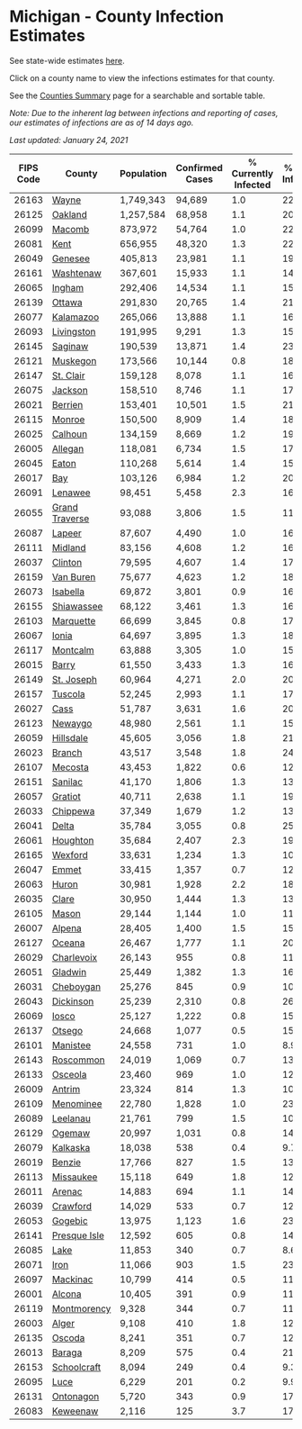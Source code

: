 # Michigan - County Infection Estimates

See state-wide estimates [here](/infections/us-mi).

Click on a county name to view the infections estimates for that county.

See the [Counties Summary](/infections/summary-counties) page for a searchable and sortable table.

*Note: Due to the inherent lag between infections and reporting of cases, our estimates of infections are as of 14 days ago.*

*Last updated: January 24, 2021*

|   FIPS Code |                           County |   Population |   Confirmed Cases |   % Currently Infected |   % Total Infected |
|-------------|----------------------------------|--------------|-------------------|------------------------|--------------------|
|       26163 |                   [Wayne](wayne) |    1,749,343 |            94,689 |                    1.0 |               22.1 |
|       26125 |               [Oakland](oakland) |    1,257,584 |            68,958 |                    1.1 |               20.2 |
|       26099 |                 [Macomb](macomb) |      873,972 |            54,764 |                    1.0 |               22.2 |
|       26081 |                     [Kent](kent) |      656,955 |            48,320 |                    1.3 |               22.8 |
|       26049 |               [Genesee](genesee) |      405,813 |            23,981 |                    1.1 |               19.8 |
|       26161 |           [Washtenaw](washtenaw) |      367,601 |            15,933 |                    1.1 |               14.7 |
|       26065 |                 [Ingham](ingham) |      292,406 |            14,534 |                    1.1 |               15.3 |
|       26139 |                 [Ottawa](ottawa) |      291,830 |            20,765 |                    1.4 |               21.4 |
|       26077 |           [Kalamazoo](kalamazoo) |      265,066 |            13,888 |                    1.1 |               16.0 |
|       26093 |         [Livingston](livingston) |      191,995 |             9,291 |                    1.3 |               15.4 |
|       26145 |               [Saginaw](saginaw) |      190,539 |            13,871 |                    1.4 |               23.1 |
|       26121 |             [Muskegon](muskegon) |      173,566 |            10,144 |                    0.8 |               18.2 |
|       26147 |           [St. Clair](st.-clair) |      159,128 |             8,078 |                    1.1 |               16.3 |
|       26075 |               [Jackson](jackson) |      158,510 |             8,746 |                    1.1 |               17.4 |
|       26021 |               [Berrien](berrien) |      153,401 |            10,501 |                    1.5 |               21.6 |
|       26115 |                 [Monroe](monroe) |      150,500 |             8,909 |                    1.4 |               18.6 |
|       26025 |               [Calhoun](calhoun) |      134,159 |             8,669 |                    1.2 |               19.8 |
|       26005 |               [Allegan](allegan) |      118,081 |             6,734 |                    1.5 |               17.1 |
|       26045 |                   [Eaton](eaton) |      110,268 |             5,614 |                    1.4 |               15.5 |
|       26017 |                       [Bay](bay) |      103,126 |             6,984 |                    1.2 |               20.8 |
|       26091 |               [Lenawee](lenawee) |       98,451 |             5,458 |                    2.3 |               16.5 |
|       26055 | [Grand Traverse](grand-traverse) |       93,088 |             3,806 |                    1.5 |               11.9 |
|       26087 |                 [Lapeer](lapeer) |       87,607 |             4,490 |                    1.0 |               16.3 |
|       26111 |               [Midland](midland) |       83,156 |             4,608 |                    1.2 |               16.8 |
|       26037 |               [Clinton](clinton) |       79,595 |             4,607 |                    1.4 |               17.9 |
|       26159 |           [Van Buren](van-buren) |       75,677 |             4,623 |                    1.2 |               18.4 |
|       26073 |             [Isabella](isabella) |       69,872 |             3,801 |                    0.9 |               16.5 |
|       26155 |         [Shiawassee](shiawassee) |       68,122 |             3,461 |                    1.3 |               16.1 |
|       26103 |           [Marquette](marquette) |       66,699 |             3,845 |                    0.8 |               17.2 |
|       26067 |                   [Ionia](ionia) |       64,697 |             3,895 |                    1.3 |               18.3 |
|       26117 |             [Montcalm](montcalm) |       63,888 |             3,305 |                    1.0 |               15.6 |
|       26015 |                   [Barry](barry) |       61,550 |             3,433 |                    1.3 |               16.7 |
|       26149 |         [St. Joseph](st.-joseph) |       60,964 |             4,271 |                    2.0 |               20.7 |
|       26157 |               [Tuscola](tuscola) |       52,245 |             2,993 |                    1.1 |               17.9 |
|       26027 |                     [Cass](cass) |       51,787 |             3,631 |                    1.6 |               20.9 |
|       26123 |               [Newaygo](newaygo) |       48,980 |             2,561 |                    1.1 |               15.6 |
|       26059 |           [Hillsdale](hillsdale) |       45,605 |             3,056 |                    1.8 |               21.2 |
|       26023 |                 [Branch](branch) |       43,517 |             3,548 |                    1.8 |               24.5 |
|       26107 |               [Mecosta](mecosta) |       43,453 |             1,822 |                    0.6 |               12.5 |
|       26151 |               [Sanilac](sanilac) |       41,170 |             1,806 |                    1.3 |               13.2 |
|       26057 |               [Gratiot](gratiot) |       40,711 |             2,638 |                    1.1 |               19.3 |
|       26033 |             [Chippewa](chippewa) |       37,349 |             1,679 |                    1.2 |               13.2 |
|       26041 |                   [Delta](delta) |       35,784 |             3,055 |                    0.8 |               25.0 |
|       26061 |             [Houghton](houghton) |       35,684 |             2,407 |                    2.3 |               19.0 |
|       26165 |               [Wexford](wexford) |       33,631 |             1,234 |                    1.3 |               10.8 |
|       26047 |                   [Emmet](emmet) |       33,415 |             1,357 |                    0.7 |               12.5 |
|       26063 |                   [Huron](huron) |       30,981 |             1,928 |                    2.2 |               18.3 |
|       26035 |                   [Clare](clare) |       30,950 |             1,444 |                    1.3 |               13.6 |
|       26105 |                   [Mason](mason) |       29,144 |             1,144 |                    1.0 |               11.7 |
|       26007 |                 [Alpena](alpena) |       28,405 |             1,400 |                    1.5 |               15.5 |
|       26127 |                 [Oceana](oceana) |       26,467 |             1,777 |                    1.1 |               20.2 |
|       26029 |         [Charlevoix](charlevoix) |       26,143 |               955 |                    0.8 |               11.2 |
|       26051 |               [Gladwin](gladwin) |       25,449 |             1,382 |                    1.3 |               16.1 |
|       26031 |           [Cheboygan](cheboygan) |       25,276 |               845 |                    0.9 |               10.4 |
|       26043 |           [Dickinson](dickinson) |       25,239 |             2,310 |                    0.8 |               26.9 |
|       26069 |                   [Iosco](iosco) |       25,127 |             1,222 |                    0.8 |               15.3 |
|       26137 |                 [Otsego](otsego) |       24,668 |             1,077 |                    0.5 |               15.4 |
|       26101 |             [Manistee](manistee) |       24,558 |               731 |                    1.0 |                8.9 |
|       26143 |           [Roscommon](roscommon) |       24,019 |             1,069 |                    0.7 |               13.5 |
|       26133 |               [Osceola](osceola) |       23,460 |               969 |                    1.0 |               12.4 |
|       26009 |                 [Antrim](antrim) |       23,324 |               814 |                    1.3 |               10.5 |
|       26109 |           [Menominee](menominee) |       22,780 |             1,828 |                    1.0 |               23.2 |
|       26089 |             [Leelanau](leelanau) |       21,761 |               799 |                    1.5 |               10.8 |
|       26129 |                 [Ogemaw](ogemaw) |       20,997 |             1,031 |                    0.8 |               14.8 |
|       26079 |             [Kalkaska](kalkaska) |       18,038 |               538 |                    0.4 |                9.7 |
|       26019 |                 [Benzie](benzie) |       17,766 |               827 |                    1.5 |               13.5 |
|       26113 |           [Missaukee](missaukee) |       15,118 |               649 |                    1.8 |               12.7 |
|       26011 |                 [Arenac](arenac) |       14,883 |               694 |                    1.1 |               14.5 |
|       26039 |             [Crawford](crawford) |       14,029 |               533 |                    0.7 |               12.9 |
|       26053 |               [Gogebic](gogebic) |       13,975 |             1,123 |                    1.6 |               23.3 |
|       26141 |     [Presque Isle](presque-isle) |       12,592 |               605 |                    0.8 |               14.3 |
|       26085 |                     [Lake](lake) |       11,853 |               340 |                    0.7 |                8.6 |
|       26071 |                     [Iron](iron) |       11,066 |               903 |                    1.5 |               23.3 |
|       26097 |             [Mackinac](mackinac) |       10,799 |               414 |                    0.5 |               11.4 |
|       26001 |                 [Alcona](alcona) |       10,405 |               391 |                    0.9 |               11.5 |
|       26119 |       [Montmorency](montmorency) |        9,328 |               344 |                    0.7 |               11.3 |
|       26003 |                   [Alger](alger) |        9,108 |               410 |                    1.8 |               12.4 |
|       26135 |                 [Oscoda](oscoda) |        8,241 |               351 |                    0.7 |               12.9 |
|       26013 |                 [Baraga](baraga) |        8,209 |               575 |                    0.4 |               21.0 |
|       26153 |       [Schoolcraft](schoolcraft) |        8,094 |               249 |                    0.4 |                9.3 |
|       26095 |                     [Luce](luce) |        6,229 |               201 |                    0.2 |                9.9 |
|       26131 |           [Ontonagon](ontonagon) |        5,720 |               343 |                    0.9 |               17.0 |
|       26083 |             [Keweenaw](keweenaw) |        2,116 |               125 |                    3.7 |               17.1 |